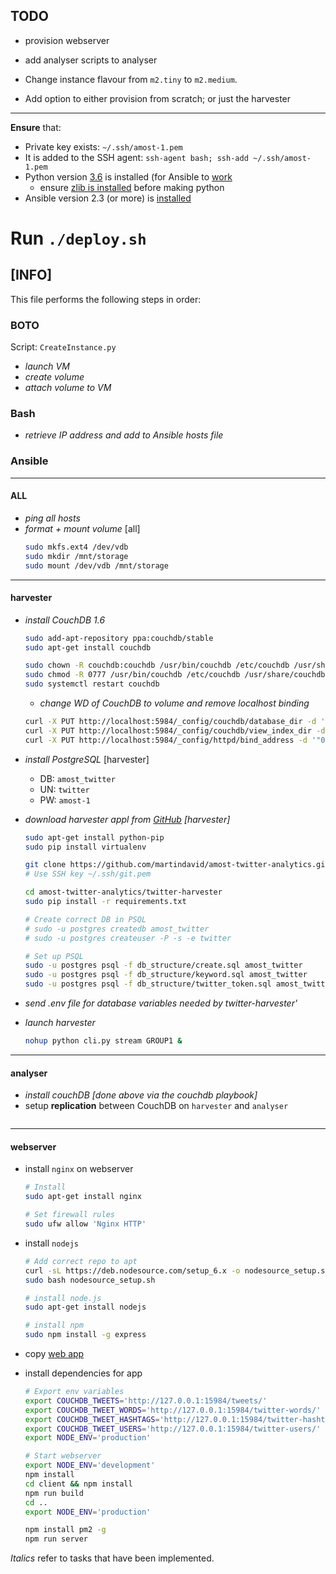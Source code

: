 ## TODO
- provision webserver
- add analyser scripts to analyser

- Change instance flavour from ```m2.tiny``` to ```m2.medium```.
- Add option to either provision from scratch; or just the harvester
---

**Ensure** that:
- Private key exists: ```~/.ssh/amost-1.pem```
- It is added to the SSH agent: ```ssh-agent bash; ssh-add ~/.ssh/amost-1.pem```
- Python version [3.6](https://www.python.org/downloads/release/python-361/) is installed (for Ansible to [work](https://github.com/ansible/ansible/issues/23680)
    - ensure [zlib is installed](https://stackoverflow.com/questions/12344970/building-python-from-source-with-zlib-support) before making python
- Ansible version 2.3 (or more) is [installed](https://stackoverflow.com/questions/18385925/error-when-running-ansible-playbook)

Run ```./deploy.sh```
===

## [INFO]

This file performs the following steps in order:
### **BOTO**
Script: ```CreateInstance.py```
- _launch VM_
- _create volume_
- _attach volume to VM_

### **Bash**
 - _retrieve IP address and add to Ansible hosts file_
    
### **Ansible**
---
#### ALL
- _ping all hosts_
- _format + mount volume_ [all]
    ```bash
    sudo mkfs.ext4 /dev/vdb
    sudo mkdir /mnt/storage
    sudo mount /dev/vdb /mnt/storage
    ```
---
#### harvester
- _install CouchDB 1.6_
    ```bash
    sudo add-apt-repository ppa:couchdb/stable
    sudo apt-get install couchdb

    sudo chown -R couchdb:couchdb /usr/bin/couchdb /etc/couchdb /usr/share/couchdb
    sudo chmod -R 0777 /usr/bin/couchdb /etc/couchdb /usr/share/couchdb
    sudo systemctl restart couchdb
    ```
    - _change WD of CouchDB to volume and remove localhost binding_
    ```bash
    curl -X PUT http://localhost:5984/_config/couchdb/database_dir -d '"/mnt/storage/couchdb"'
    curl -X PUT http://localhost:5984/_config/couchdb/view_index_dir -d '"/mnt/storage/couchdb"'
    curl -X PUT http://localhost:5984/_config/httpd/bind_address -d '"0.0.0.0"'
    ```
- _install PostgreSQL_  [harvester]
    - DB: ```amost_twitter```
    - UN: ```twitter```
    - PW: ```amost-1```

- _download harvester appl from [GitHub](https://github.com/martindavid/amost-twitter-analytics)   [harvester]_
    ```bash
    sudo apt-get install python-pip
    sudo pip install virtualenv
    
    git clone https://github.com/martindavid/amost-twitter-analytics.git
    # Use SSH key ~/.ssh/git.pem

    cd amost-twitter-analytics/twitter-harvester
    sudo pip install -r requirements.txt
    
    # Create correct DB in PSQL
    # sudo -u postgres createdb amost_twitter
    # sudo -u postgres createuser -P -s -e twitter
    
    # Set up PSQL
    sudo -u postgres psql -f db_structure/create.sql amost_twitter
    sudo -u postgres psql -f db_structure/keyword.sql amost_twitter
    sudo -u postgres psql -f db_structure/twitter_token.sql amost_twitter

- _send .env file for database variables needed by twitter-harvester'_

- _launch harvester_
    ```bash
    nohup python cli.py stream GROUP1 &
    ```
---
#### analyser
- _install couchDB [done above via the couchdb playbook]_
- setup **replication** between CouchDB on ```harvester``` and ```analyser```
    ```bash
    
    ```
---
#### webserver

- install ```nginx``` on webserver
    ```bash
    # Install
    sudo apt-get install nginx

    # Set firewall rules
    sudo ufw allow 'Nginx HTTP'
    ```
- install ```nodejs```
    
    ```bash
    # Add correct repo to apt
    curl -sL https://deb.nodesource.com/setup_6.x -o nodesource_setup.sh
    sudo bash nodesource_setup.sh
    
    # install node.js
    sudo apt-get install nodejs

    # install npm
    sudo npm install -g express
    ```

- copy [web app](https://github.com/martindavid/amost-twitter-web)

- install dependencies for app
    ```bash
    # Export env variables
    export COUCHDB_TWEETS='http://127.0.0.1:15984/tweets/'
    export COUCHDB_TWEET_WORDS='http://127.0.0.1:15984/twitter-words/'
    export COUCHDB_TWEET_HASHTAGS='http://127.0.0.1:15984/twitter-hashtags/'
    export COUCHDB_TWEET_USERS='http://127.0.0.1:15984/twitter-users/'
    export NODE_ENV='production'

    # Start webserver
    export NODE_ENV='development'
    npm install
    cd client && npm install
    npm run build
    cd ..
    export NODE_ENV='production'
    
    npm install pm2 -g
    npm run server
    ```

_Italics_ refer to tasks that have been implemented.
